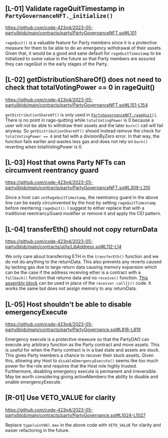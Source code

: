 ## [L-01] Validate rageQuitTimestamp in `PartyGovernanceNFT._initialize()`
https://github.com/code-423n4/2023-05-party/blob/main/contracts/party/PartyGovernanceNFT.sol#L101

`rageQuit()` is a valuable feature for Party members since it is a protective measure for them to be able to do an emergency withdrawal of their assets. Given that, it would be a good and sane default for `rageQuitTimestamp` to be initialized to some value in the future so that Party members are assured they can rageQuit in the early stages of the Party.

## [L-02] getDistributionShareOf() does not need to check that totalVotingPower == 0 in rageQuit()
https://github.com/code-423n4/2023-05-party/blob/main/contracts/party/PartyGovernanceNFT.sol#L151-L154

`getDistributionShareOf()` is only used in [`PartyGovernanceNFT.rageQuit()`](https://github.com/code-423n4/2023-05-party/blob/main/contracts/party/PartyGovernanceNFT.sol#L316). There is no point in rage-quitting while `totalVotingPower` is 0 because a user will not be able to withdraw their assets and the later `burn()` call will fail anyway. So `getDistributionShareOf()` should instead remove the check for `totalVotingPower == 0` and fail with a divisionByZero error. In that way, the function fails earlier and wastes less gas and does not rely on `burn()` reverting when totalVotingPower is 0.

## [L-03] Host that owns Party NFTs can circumvent reentrancy guard
https://github.com/code-423n4/2023-05-party/blob/main/contracts/party/PartyGovernanceNFT.sol#L309-L310

Since a host can `setRageQuitTimestamp`, the reentrancy guard in the above line can be easily circumvented by the host by setting `rageQuitTimestamp` before reentering `rageQuit()`. I suggest to either replace that with a traditional reentrancyGuard modifier or remove it and apply the CEI pattern.


## [L-04] transferEth() should not copy returnData
https://github.com/code-423n4/2023-05-party/blob/main/contracts/utils/LibAddress.sol#L112-L14

We only care about transferring ETH in the `transferEth()` function and we do not do anything to the returnData. This also prevents any reverts caused by lacking gas due to large return data causing memory expansion which can be the case if the address receiving ether is a contract with a `fallback()` function that returns data and no `receive()` function. [This assembly block](https://github.com/ethereum-optimism/optimism/blob/develop/packages/contracts-bedrock/contracts/libraries/SafeCall.sol#L52-L62) can be used in place of the `receiver.call{}()` code. It works the same but does not assign memory to any returnData.

## [L-05] Host shouldn't be able to disable emergencyExecute
https://github.com/code-423n4/2023-05-party/blob/main/contracts/party/PartyGovernance.sol#L816-L819

Emergency execute is a protective measure so that the PartyDAO can execute any arbitrary function as the Party contract and move assets. This is useful for when the Party contract is in a bad state and assets are stuck. This gives Party members a chance to recover their stuck assets. Given this, allowing any Host to `disableEmergencyExecute()` seems like too much power for the role and requires that the Host role highly trusted. Furthermore, disabling emergency execute is permanent and irreversible. May be worth considering giving activeMembers the ability to disable and enable emergencyExecute.

## [R-01] Use VETO_VALUE for clarity
https://github.com/code-423n4/2023-05-party/blob/main/contracts/party/PartyGovernance.sol#L1024-L1027

Replace `type(uint96).max` in the above code with `VETO_VALUE` for clarity and easier refactoring in the future.